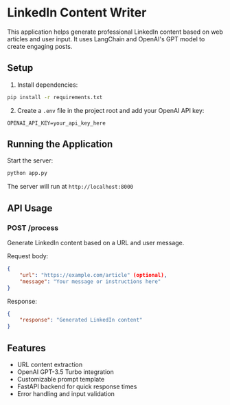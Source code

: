 # LinkedIn Content Writer

This application helps generate professional LinkedIn content based on web articles and user input. It uses LangChain and OpenAI's GPT model to create engaging posts.

## Setup

1. Install dependencies:
```bash
pip install -r requirements.txt
```

2. Create a `.env` file in the project root and add your OpenAI API key:
```
OPENAI_API_KEY=your_api_key_here
```

## Running the Application

Start the server:
```bash
python app.py
```

The server will run at `http://localhost:8000`

## API Usage

### POST /process

Generate LinkedIn content based on a URL and user message.

Request body:
```json
{
    "url": "https://example.com/article" (optional),
    "message": "Your message or instructions here"
}
```

Response:
```json
{
    "response": "Generated LinkedIn content"
}
```

## Features

- URL content extraction
- OpenAI GPT-3.5 Turbo integration
- Customizable prompt template
- FastAPI backend for quick response times
- Error handling and input validation
